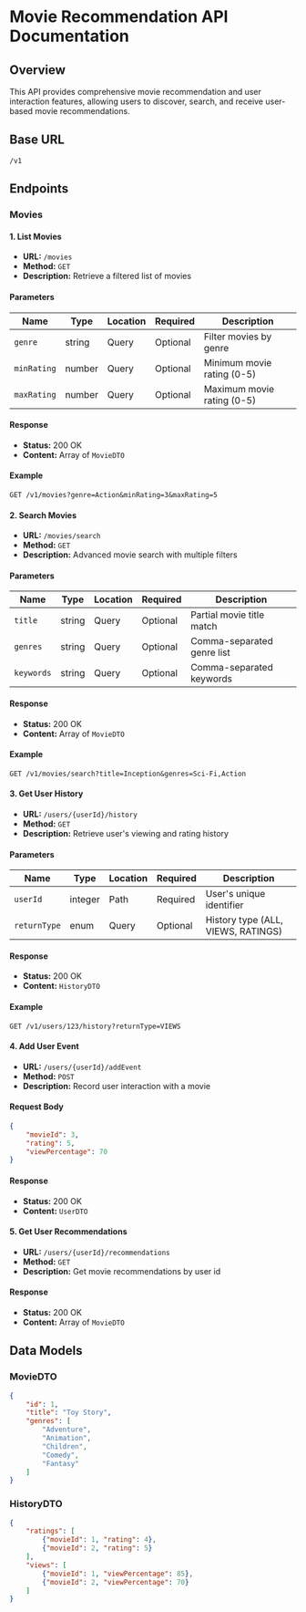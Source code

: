 # Movie Recommendation API Documentation

## Overview
This API provides comprehensive movie recommendation and user interaction features, allowing users to discover, search, and receive user-based movie recommendations.

## Base URL
`/v1`

## Endpoints

### Movies

#### 1. List Movies
- **URL:** `/movies`
- **Method:** `GET`
- **Description:** Retrieve a filtered list of movies

#### Parameters
| Name | Type | Location | Required | Description |
|------|------|----------|----------|-------------|
| `genre` | string | Query | Optional | Filter movies by genre |
| `minRating` | number | Query | Optional | Minimum movie rating (0-5) |
| `maxRating` | number | Query | Optional | Maximum movie rating (0-5) |

#### Response
- **Status:** 200 OK
- **Content:** Array of `MovieDTO`

#### Example
```http
GET /v1/movies?genre=Action&minRating=3&maxRating=5
```

#### 2. Search Movies
- **URL:** `/movies/search`
- **Method:** `GET`
- **Description:** Advanced movie search with multiple filters

#### Parameters
| Name | Type | Location | Required | Description |
|------|------|----------|----------|-------------|
| `title` | string | Query | Optional | Partial movie title match |
| `genres` | string | Query | Optional | Comma-separated genre list |
| `keywords` | string | Query | Optional | Comma-separated keywords |

#### Response
- **Status:** 200 OK
- **Content:** Array of `MovieDTO`

#### Example
```http
GET /v1/movies/search?title=Inception&genres=Sci-Fi,Action
```

#### 3. Get User History
- **URL:** `/users/{userId}/history`
- **Method:** `GET`
- **Description:** Retrieve user's viewing and rating history

#### Parameters
| Name | Type | Location | Required | Description |
|------|------|----------|----------|-------------|
| `userId` | integer | Path | Required | User's unique identifier |
| `returnType` | enum | Query | Optional | History type (ALL, VIEWS, RATINGS) |

#### Response
- **Status:** 200 OK
- **Content:** `HistoryDTO`

#### Example
```http
GET /v1/users/123/history?returnType=VIEWS
```

#### 4. Add User Event
- **URL:** `/users/{userId}/addEvent`
- **Method:** `POST`
- **Description:** Record user interaction with a movie

#### Request Body
```json
{
    "movieId": 3,
    "rating": 5,
    "viewPercentage": 70
}
```

#### Response
- **Status:** 200 OK
- **Content:** `UserDTO`

#### 5. Get User Recommendations
- **URL:** `/users/{userId}/recommendations`
- **Method:** `GET`
- **Description:** Get movie recommendations by user id

#### Response
- **Status:** 200 OK
- **Content:** Array of `MovieDTO`

## Data Models

### MovieDTO
```json
{
    "id": 1,
    "title": "Toy Story",
    "genres": [
        "Adventure", 
        "Animation", 
        "Children", 
        "Comedy", 
        "Fantasy"
    ]
}
```

### HistoryDTO
```json
{
    "ratings": [
        {"movieId": 1, "rating": 4},
        {"movieId": 2, "rating": 5}
    ],
    "views": [
        {"movieId": 1, "viewPercentage": 85},
        {"movieId": 2, "viewPercentage": 70}
    ]
}
```